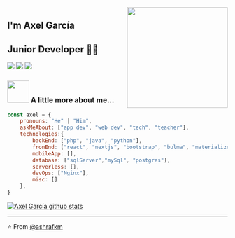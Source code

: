 <img align='right' src="https://media.giphy.com/media/M9gbBd9nbDrOTu1Mqx/giphy.gif" width="230">

## I'm Axel García
## Junior Developer 👨‍💻

[![](https://img.shields.io/badge/LinkedIn-agarciadarce-blue)](https://www.linkedin.com/in/axel-eleazar-garcía-darce-aab259143)
[![](https://img.shields.io/badge/Gmail-agarciadarce%40gmail.com-red)](mailto:agarciadarce@gmail.com)
[![](https://img.shields.io/badge/Web-MySiteWeb-green)](https://agarciadarce.codes)


### <img src="https://media.giphy.com/media/VgCDAzcKvsR6OM0uWg/giphy.gif" width="50"> A little more about me...  

```javascript
const axel = {
    pronouns: "He" | "Him",
    askMeAbout: ["app dev", "web dev", "tech", "teacher"],
    technologies:{
        backEnd: ["php", "java", "python"],
        fronEnd: ["react", "nextjs", "bootstrap", "bulma", "materialize"],
        mobileApp: [],
        database: ["sqlServer","mySql", "postgres"],
        serverless: [],
        devOps: ["Nginx"],
        misc: []
    },
}
```
[![Axel García github stats](https://github-readme-stats.vercel.app/api?username=agarciadarce&show_icons=true&theme=dark&count_private=true)](https://github.com/anuraghazra/github-readme-stats)

---
⭐️ From [@ashrafkm](https://github.com/ashrafkm)
